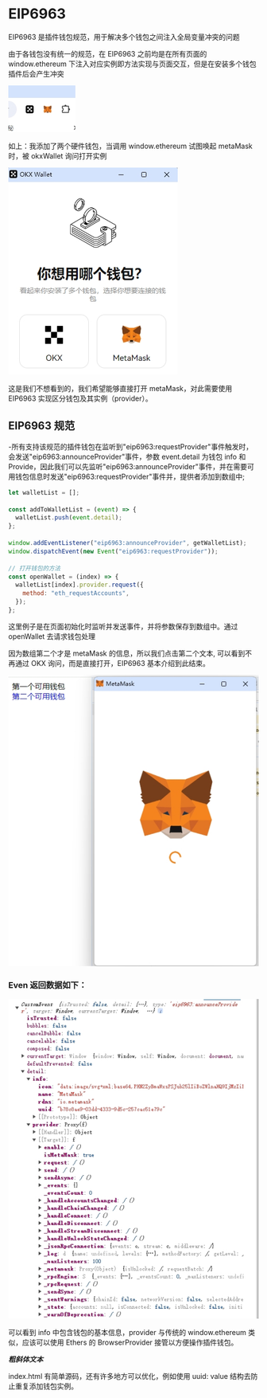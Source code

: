 # EIP6963

EIP6963 是插件钱包规范，用于解决多个钱包之间注入全局变量冲突的问题

由于各钱包没有统一的规范，在 EIP6963 之前均是在所有页面的 window.ethereum 下注入对应实例即方法实现与页面交互，但是在安装多个钱包插件后会产生冲突

![Wallet Plugin](./img/wallet.png)

如上：我添加了两个硬件钱包，当调用 window.ethereum 试图唤起 metaMask 时，被 okxWallet 询问打开实例

![Wallet Plugin](./img/okxQuest.png)

这是我们不想看到的，我们希望能够直接打开 metaMask，对此需要使用 EIP6963 实现区分钱包及其实例（provider）。

## EIP6963 规范

-所有支持该规范的插件钱包在监听到"eip6963:requestProvider"事件触发时，会发送"eip6963:announceProvider"事件，参数 event.detail 为钱包 info 和 Provide，因此我们可以先监听"eip6963:announceProvider"事件，并在需要可用钱包信息时发送"eip6963:requestProvider"事件并，提供者添加到数组中;

```javascript
let walletList = [];

const addToWalletList = (event) => {
  walletList.push(event.detail);
};

window.addEventListener("eip6963:announceProvider", getWalletList);
window.dispatchEvent(new Event("eip6963:requestProvider"));

// 打开钱包的方法
const openWallet = (index) => {
  walletList[index].provider.request({
    method: "eth_requestAccounts",
  });
};
```

这里例子是在页面初始化时监听并发送事件，并将参数保存到数组中。通过 openWallet 去请求钱包处理

因为数组第二个才是 metaMask 的信息，所以我们点击第二个文本, 可以看到不再通过 OKX 询问，而是直接打开，EIP6963 基本介绍到此结束。

![Wallet MetaMask](./img/openMetaMask.png)

### Even 返回数据如下：

![Event Detail Data](./img/eventDetail.png)

可以看到 info 中包含钱包的基本信息，provider 与传统的 window.ethereum 类似，应该可以使用 Ethers 的 BrowserProvider 接管以方便操作插件钱包。

**_粗斜体文本_**

index.html 有简单源码，还有许多地方可以优化，例如使用 uuid: value 结构去防止重复添加钱包实例。
